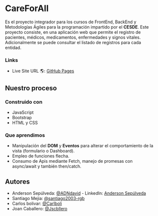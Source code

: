 # CareForAll

Es el proyecto integrador para los cursos de FrontEnd, BackEnd y Metodologías Ágiles para la programación impartido por el **CESDE**. Este proyecto consiste, en una aplicación web que permite el registro de pacientes, médicos, medicamentos, enfermedades y signos vitales. Adicionalmente se puede consultar el listado de registros para cada entidad.

### Links

- Live Site URL 🌎: [GitHub Pages](https://adndavid-cesde.github.io/cliente_CareForAll/)

## Nuestro proceso

### Construido con

- JavaScript
- Bootstrap
- HTML y CSS

### Que aprendimos

- Manipulación del **DOM** y **Eventos** para alterar el comportamiento de la vista (formulario o Dashboard).
- Empleo de funciones flecha.
- Consumo de Apis mediante Fetch, manejo de promesas con async/await y también then/catch.


## Autores

- Anderson Sepúlveda: [@ADNdavid](https://github.com/ADNdavid) - LinkedIn: [Anderson Sepúlveda](https://www.linkedin.com/in/adndavid/)
- Santiago Mejia: [@santiago2003-rgb](https://github.com/santiago2003-rgb)
- Carlos bolivar: [@Carlboli](https://github.com/Carlboli)
- Joan Caballero: [@Jscbllero](https://github.com/Jscbllero)
